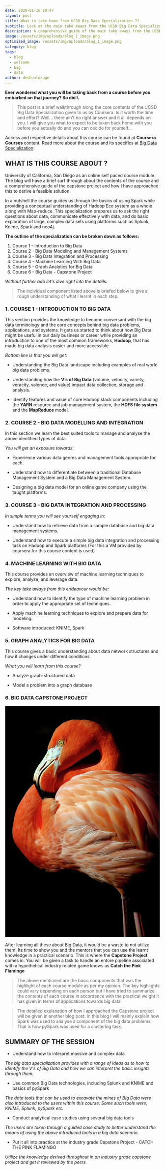 ```yaml
---
date: 2020-01-16 10:47
layout: post
title: What to take home from UCSD Big Data Specialization ??
subtitle: Look at the main take aways from the UCSD Big Data Specialization
description: A comprehensive guide of the main take aways from the UCSD Big Data Specialization
image: /assets/img/uploads/blog_1_image.png
optimized_image: /assets/img/uploads/blog_1_image.png
category: blog
tags:
  - blog
  - welcome
  - big
  - data
author: deshanlokuge
---
```

**Ever wondered what you will be taking back from a course before you embarked on that journey? So did I.**

> This post is a brief walkthrough along the core contents of the UCSD Big Data Specialization given to us by Coursera. Is it worth the time and effort? Well... there ain't no right answer and it all depends on you. I will give you what to expect to be taken back home with you before you actually do and you can decide for yourself...


Access and respective details about this course can be found at **Coursera Courses** content. Read more about the course and its specifics at [Big Data Specialization](https://www.coursera.org/specializations/big-data)

## WHAT IS THIS COURSE ABOUT ?

University of California, San Diego as an online self paced course module. The blog will have a brief surf through about the contents of the course and a comprehensive guide of the capstone project and how I have approached this to derive a feasible solution.

In a nutshell the course guides us through the basics of using Spark while providing a conceptual understanding of Hadoop Eco system as a whole along with Map-reduce.
This specialization prepares us to ask the right questions about data, communicate effectively with data, and do basic exploration of large, complex data sets using platforms such as Splunk, Knime, Spark and neo4j.

**The outline of the specialization can be broken down as follows:**

1. Course 1 - Introduction to Big Data
2. Course 2 - Big Data Modeling and Management Systems
3. Course 3 - Big Data Integration and Processing
4. Course 4 - Machine Learning With Big Data
5. Course 5 - Graph Analytics for Big Data
6. Course 6 - Big Data - Capstone Project

_Without further ado let's dive right into the details:_

> The individual component listed above is briefed below to give a rough understanding of what I learnt in each step.

### 1. COURSE 1 - INTRODUCTION TO BIG DATA  

This section provides the knowledge to become conversant with the big data terminology and the core concepts behind big data problems, applications, and systems. It gets us started to think about how Big Data might be useful in our daily business or career while providing an introduction to one of the most common frameworks, **Hadoop**, that has made big data analysis easier and more accessible.

_Bottom line is that you will get:_

* Understanding the Big Data landscape including examples of real world big data problems.

* Understanding how the **V’s of Big Data** (volume, velocity, variety, veracity, valence, and value) impact data collection, storage and analysis.

* Identify features and value of core Hadoop stack components including the **YARN** resource and job management system, the **HDFS file system** and the **MapReduce** model.

### 2. COURSE 2 - BIG DATA MODELLING AND INTEGRATION

In this section we learn the best suited tools to manage and analyse the above identified types of data.

_You will get an exposure towards:_

* Experience various data genres and management tools appropriate for each.

* Understand how to differentiate between a traditional Database Management System and a Big Data Management System.

* Designing a big data model for an online game company using the taught platforms.

### 3. COURSE 3 - BIG DATA INTEGRATION AND PROCESSING

_In simple terms you will see yourself engaging in:_

* Understand how to retrieve data from a sample database and big data management systems.

* Understand how to execute a simple big data integration and processing task on Hadoop and Spark platforms (For this a VM provided by coursera for this course content is used)



### 4. MACHINE LEARNING WITH BIG DATA

This course provides an overview of machine learning techniques to explore, analyze, and leverage data.

_The key take aways from this endeavour would be:_

* Understand how to Identify the type of machine learning problem in order to apply the appropriate set of techniques.

* Apply machine learning techniques to explore and prepare data for modeling.

* Software introduced: KNIME, Spark



### 5. GRAPH ANALYTICS FOR BIG DATA

This course gives a basic understanding about data network structures and how it changes under different conditions.

_What you will learn from this course?_

* Analyze graph-structured data

* Model a problem into a graph database

### 6. BIG DATA CAPSTONE PROJECT

![flamingo](/assets/img/uploads/blog_1_pinkflamingo.png)

After learning all these about Big Data, it would be a waste to not utilize them. Its time to show you and the mentors that you can use the learnt knowledge in a practical scenario. This is where the **Capstone Project** comes in. You will be given a task to handle an entore pipeline associated with a hypothetical industry related game knows as **Catch the Pink Flamingo**

> The above mentioned are the basic components that was the highlight of each course module as per my opinion. The key highlights could vary depending on each person but I have tried to summarize the contents of each course in accordance with the practical weight it has given in terms of applications towards big data.

> The detailed explanation of how I approached the Capstone project will be given in another blog post. In this blog I will mainly explain how Spark was used to analyse a component of the big data problems. That is how pySpark was used for a clustering task.

## SUMMARY OF THE SESSION

* Understand how to interpret massive and complex data

_The big data specialization provides with a range of ideas as to how to identify the V's of Big Data and how we can interpret the basic insights through them._

* Use common Big Data technologies, including Splunk and KNIME and basics of pySpark

_The data tools that can be used to excavate the mines of BIg Data were also introduced to the users within this course. Some such tools were, KNIME, Splunk, pySpark etc._

* Conduct analytical case studies using several big data tools

_The users are taken through a guided case study to better understand the means of using the above introduced tools in a big data scenario._

* Put it all into practice at the industry grade Capstone Project - CATCH THE PINK FLAMINGO

_Utilize the knowledge derived throughout in an industry grade capstone project and get it reviewed by the peers._
